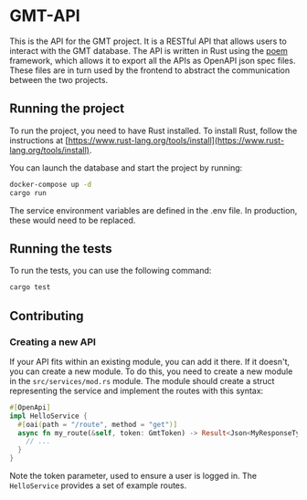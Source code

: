 # GMT-API

This is the API for the GMT project. It is a RESTful API that allows users to interact with the GMT database. The API is written in Rust using the [poem](https://crates.io/crates/poem) framework, which allows it to export all the APIs as OpenAPI json spec files. These files are in turn used by the frontend to abstract the communication between the two projects.

## Running the project

To run the project, you need to have Rust installed. To install Rust, follow the instructions at [https://www.rust-lang.org/tools/install](https://www.rust-lang.org/tools/install).

You can launch the database and start the project by running:

```sh
docker-compose up -d
cargo run
```

The service environment variables are defined in the .env file. In production, these would need to be replaced.

## Running the tests

To run the tests, you can use the following command:

```sh
cargo test
```

## Contributing

### Creating a new API

If your API fits within an existing module, you can add it there. If it doesn't, you can create a new module. To do this, you need to create a new module in the `src/services/mod.rs` module. The module should create a struct representing the service and implement the routes with this syntax:

```rust
#[OpenApi]
impl HelloService {
  #[oai(path = "/route", method = "get")]
  async fn my_route(&self, token: GmtToken) -> Result<Json<MyResponseType>, MyErrorType> {
    // ...
  }
}
```

Note the token parameter, used to ensure a user is logged in. The `HelloService` provides a set of example routes.
